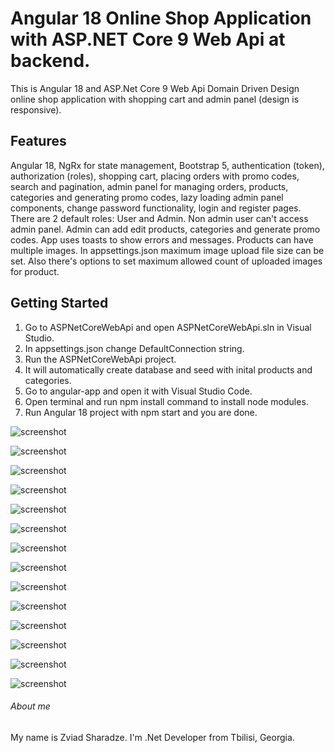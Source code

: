 # Angular 18 Online Shop Application with ASP.NET Core 9 Web Api at backend.
This is Angular 18 and ASP.Net Core 9 Web Api Domain Driven Design online shop application with shopping cart and admin panel (design is responsive).

## Features
Angular 18, NgRx for state management, Bootstrap 5, authentication (token), authorization (roles), shopping cart, placing orders with promo codes, search and pagination, admin panel for managing orders, products, categories and generating promo codes, lazy loading admin panel components, change password functionality, login and register pages. There are 2 default roles: User and Admin. Non admin user can't access admin panel. Admin can add edit products, categories and generate promo codes. App uses toasts to show errors and messages. Products can have multiple images. In appsettings.json maximum image upload file size can be set. Also there's options to set maximum allowed count of uploaded images for product.

## Getting Started
1. Go to ASPNetCoreWebApi and open ASPNetCoreWebApi.sln in Visual Studio.
2. In appsettings.json change DefaultConnection string.
3. Run the ASPNetCoreWebApi project.
4. It will automatically create database and seed with inital products and categories.
5. Go to angular-app and open it with Visual Studio Code.
6. Open terminal and run npm install command to install node modules.
7. Run Angular 18 project with npm start and you are done.

![screenshot](https://github.com/zsharadze/AngularNetCoreOnlineShopApp/blob/master/Capture1.PNG?raw=true)

![screenshot](https://github.com/zsharadze/AngularNetCoreOnlineShopApp/blob/master/Capture2.PNG?raw=true)

![screenshot](https://github.com/zsharadze/AngularNetCoreOnlineShopApp/blob/master/Capture3.PNG?raw=true)

![screenshot](https://github.com/zsharadze/AngularNetCoreOnlineShopApp/blob/master/Capture4.PNG?raw=true)

![screenshot](https://github.com/zsharadze/AngularNetCoreOnlineShopApp/blob/master/Capture5.PNG?raw=true)

![screenshot](https://github.com/zsharadze/AngularNetCoreOnlineShopApp/blob/master/Capture6.PNG?raw=true)

![screenshot](https://github.com/zsharadze/AngularNetCoreOnlineShopApp/blob/master/Capture7.PNG?raw=true)

![screenshot](https://github.com/zsharadze/AngularNetCoreOnlineShopApp/blob/master/Capture8.PNG?raw=true)

![screenshot](https://github.com/zsharadze/AngularNetCoreOnlineShopApp/blob/master/Capture9.PNG?raw=true)

![screenshot](https://github.com/zsharadze/AngularNetCoreOnlineShopApp/blob/master/Capture10.PNG?raw=true)

![screenshot](https://github.com/zsharadze/AngularNetCoreOnlineShopApp/blob/master/Capture11.PNG?raw=true)

![screenshot](https://github.com/zsharadze/AngularNetCoreOnlineShopApp/blob/master/Capture12.PNG?raw=true)

![screenshot](https://github.com/zsharadze/AngularNetCoreOnlineShopApp/blob/master/Capture13.PNG?raw=true)

![screenshot](https://github.com/zsharadze/AngularNetCoreOnlineShopApp/blob/master/Capture14.PNG?raw=true)


###### About me
My name is Zviad Sharadze. I'm .Net Developer from Tbilisi, Georgia.
